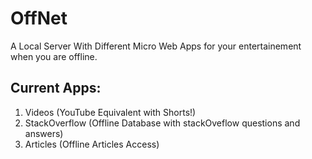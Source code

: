 # OffNet
A Local Server With Different Micro Web Apps for your entertainement when you are offline.

## Current Apps:
1. Videos (YouTube Equivalent with Shorts!)
2. StackOverflow (Offline Database with stackOveflow questions and answers)
3. Articles (Offline Articles Access)

